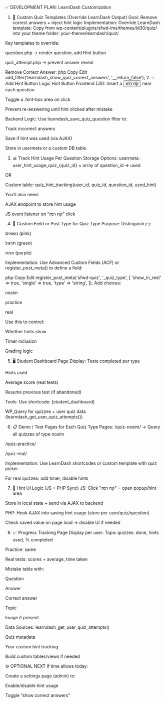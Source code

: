 ✅ DEVELOPMENT PLAN: LearnDash Customization
1. 🔧 Custom Quiz Templates (Override LearnDash Output)
Goal: Remove correct answers + inject hint logic
Implementation:
Override LearnDash template:
Copy from
wp-content/plugins/sfwd-lms/themes/ld30/quiz/
into your theme folder:
your-theme/learndash/quiz/

Key templates to override:

question.php → render question, add Hint button

quiz_attempt.php → prevent answer reveal

Remove Correct Answer:
php
Copy
Edit
add_filter('learndash_show_quiz_correct_answers', '__return_false');
2. 💡 Add Hint Button Logic
Hint Button Frontend (JS):
Insert a <button class="hint-btn">קח רמז</button> near each question

Toggle a .hint-box area on click

Prevent re-answering until hint clicked after mistake

Backend Logic:
Use learndash_save_quiz_question filter to:

Track incorrect answers

Save if hint was used (via AJAX)

Store in usermeta or a custom DB table

3. 📊 Track Hint Usage Per Question
Storage Options:
usermeta:
user_hint_usage_quiz_{quiz_id} = array of question_id => used

OR

Custom table:
quiz_hint_tracking(user_id, quiz_id, question_id, used_hint)

You’ll also need:

AJAX endpoint to store hint usage

JS event listener on “קח רמז” click

4. 🧩 Custom Field or Post Type for Quiz Type
Purpose:
Distinguish בין:

נושאים (pink)

תרגול (green)

אמת (purple)

Implementation:
Use Advanced Custom Fields (ACF) or register_post_meta() to define a field:

php
Copy
Edit
register_post_meta('sfwd-quiz', '_quiz_type', [
  'show_in_rest' => true,
  'single' => true,
  'type' => 'string',
]);
Add choices:

nosim

practice

real

Use this to control:

Whether hints show

Timer inclusion

Grading logic

5. 🖥️ Student Dashboard Page
Display:
Tests completed per type

Hints used

Average score (real tests)

Resume previous test (if abandoned)

Tools:
Use shortcode: [student_dashboard]

WP_Query for quizzes + user quiz data (learndash_get_user_quiz_attempts())

6. 📋 Demo / Test Pages for Each Quiz Type
Pages:
/quiz-nosim/ → Query all quizzes of type nosim

/quiz-practice/

/quiz-real/

Implementation:
Use LearnDash shortcodes or custom template with quiz picker

For real quizzes: add timer, disable hints

7. 🔁 Hint UI Logic (JS + PHP Sync)
JS:
Click "קח רמז" = open popup/hint area

Store in local state + send via AJAX to backend

PHP:
Hook AJAX into saving hint usage (store per user/quiz/question)

Check saved value on page load → disable UI if needed

8. 📈 Progress Tracking Page
Display per user:
Topic quizzes: done, hints used, % completed

Practice: same

Real tests: scores + average, time taken

Mistake table with:

Question

Answer

Correct answer

Topic

Image if present

Data Sources:
learndash_get_user_quiz_attempts()

Quiz metadata

Your custom hint tracking

Build custom tables/views if needed

⚙️ OPTIONAL NEXT
If time allows today:

Create a settings page (admin) to:

Enable/disable hint usage

Toggle “show correct answers”

